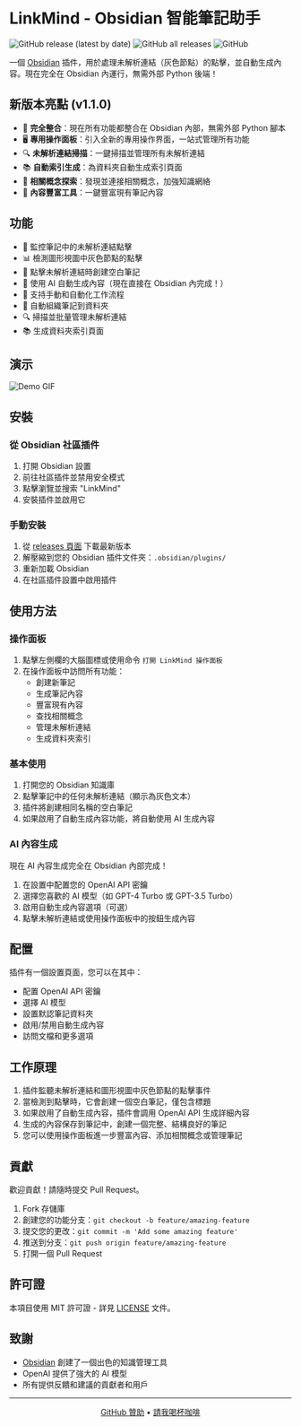 # LinkMind - Obsidian 智能筆記助手

![GitHub release (latest by date)](https://img.shields.io/github/v/release/hsh0615/LinkMind)
![GitHub all releases](https://img.shields.io/github/downloads/hsh0615/LinkMind/total)
![GitHub](https://img.shields.io/github/license/hsh0615/LinkMind)

一個 [Obsidian](https://obsidian.md) 插件，用於處理未解析連結（灰色節點）的點擊，並自動生成內容。現在完全在 Obsidian 內運行，無需外部 Python 後端！

## 新版本亮點 (v1.1.0)

- 🎉 **完全整合**：現在所有功能都整合在 Obsidian 內部，無需外部 Python 腳本
- 🖥️ **專用操作面板**：引入全新的專用操作界面，一站式管理所有功能
- 🔍 **未解析連結掃描**：一鍵掃描並管理所有未解析連結
- 📚 **自動索引生成**：為資料夾自動生成索引頁面
- 🧠 **相關概念探索**：發現並連接相關概念，加強知識網絡
- 📝 **內容豐富工具**：一鍵豐富現有筆記內容

## 功能

- 🔗 監控筆記中的未解析連結點擊
- 📊 檢測圖形視圖中灰色節點的點擊
- 📝 點擊未解析連結時創建空白筆記
- 🤖 使用 AI 自動生成內容（現在直接在 Obsidian 內完成！）
- 🔄 支持手動和自動化工作流程
- 📂 自動組織筆記到資料夾
- 🔍 掃描並批量管理未解析連結
- 📚 生成資料夾索引頁面

## 演示

![Demo GIF](https://raw.githubusercontent.com/hsh0615/LinkMind/main/assets/demo.gif)

## 安裝

### 從 Obsidian 社區插件

1. 打開 Obsidian 設置
2. 前往社區插件並禁用安全模式
3. 點擊瀏覽並搜索 "LinkMind"
4. 安裝插件並啟用它

### 手動安裝

1. 從 [releases 頁面](https://github.com/hsh0615/LinkMind/releases) 下載最新版本
2. 解壓縮到您的 Obsidian 插件文件夾：`.obsidian/plugins/`
3. 重新加載 Obsidian
4. 在社區插件設置中啟用插件

## 使用方法

### 操作面板

1. 點擊左側欄的大腦圖標或使用命令 `打開 LinkMind 操作面板`
2. 在操作面板中訪問所有功能：
   - 創建新筆記
   - 生成筆記內容
   - 豐富現有內容
   - 查找相關概念
   - 管理未解析連結
   - 生成資料夾索引

### 基本使用

1. 打開您的 Obsidian 知識庫
2. 點擊筆記中的任何未解析連結（顯示為灰色文本）
3. 插件將創建相同名稱的空白筆記
4. 如果啟用了自動生成內容功能，將自動使用 AI 生成內容

### AI 內容生成

現在 AI 內容生成完全在 Obsidian 內部完成！

1. 在設置中配置您的 OpenAI API 密鑰
2. 選擇您喜歡的 AI 模型（如 GPT-4 Turbo 或 GPT-3.5 Turbo）
3. 啟用自動生成內容選項（可選）
4. 點擊未解析連結或使用操作面板中的按鈕生成內容

## 配置

插件有一個設置頁面，您可以在其中：

- 配置 OpenAI API 密鑰
- 選擇 AI 模型
- 設置默認筆記資料夾
- 啟用/禁用自動生成內容
- 訪問文檔和更多選項

## 工作原理

1. 插件監聽未解析連結和圖形視圖中灰色節點的點擊事件
2. 當檢測到點擊時，它會創建一個空白筆記，僅包含標題
3. 如果啟用了自動生成內容，插件會調用 OpenAI API 生成詳細內容
4. 生成的內容保存到筆記中，創建一個完整、結構良好的筆記
5. 您可以使用操作面板進一步豐富內容、添加相關概念或管理筆記

## 貢獻

歡迎貢獻！請隨時提交 Pull Request。

1. Fork 存儲庫
2. 創建您的功能分支：`git checkout -b feature/amazing-feature`
3. 提交您的更改：`git commit -m 'Add some amazing feature'`
4. 推送到分支：`git push origin feature/amazing-feature`
5. 打開一個 Pull Request

## 許可證

本項目使用 MIT 許可證 - 詳見 [LICENSE](LICENSE) 文件。

## 致謝

- [Obsidian](https://obsidian.md) 創建了一個出色的知識管理工具
- OpenAI 提供了強大的 AI 模型
- 所有提供反饋和建議的貢獻者和用戶

---

<p align="center">
  <a href="https://github.com/sponsors/hsh0615">GitHub 贊助</a> •
  <a href="https://www.buymeacoffee.com/hsh0615">請我喝杯咖啡</a>
</p>
